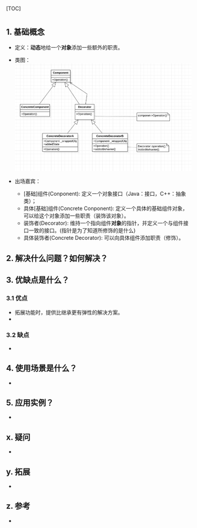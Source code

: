 [TOC]

# 
## 1. 基础概念
* 定义：**动态**地给一个**对象**添加一些额外的职责。

* 类图：
![类图](./classdiagram.png)

* 出场嘉宾：
    * [基础]组件(Conponent): 定义一个对象接口（Java：接口，C++：抽象类）；
    * 具体[基础]组件(Concrete Conponent): 定义一个具体的基础组件对象，可以给这个对象添加一些职责（装饰该对象）。
    * 装饰者(Decorator): 维持一个指向组件**对象**的指针，并定义一个与组件接口一致的接口。(指针是为了知道所修饰的是什么)
    * 具体装饰者(Concrete Decorator): 可以向具体组件添加职责（修饰）。


## 2. 解决什么问题？如何解决？


## 3. 优缺点是什么？
### 3.1 优点
* 拓展功能时，提供比继承更有弹性的解决方案。
* 


### 3.2 缺点
* 

## 4. 使用场景是什么？
* 


## 5. 应用实例？
* 


## x. 疑问
* 

## y. 拓展
* 

## z. 参考
* 
